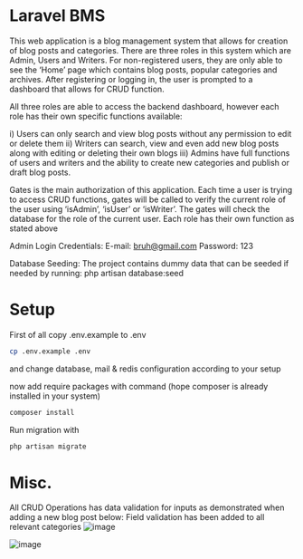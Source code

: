 # Laravel BMS
This web application is a blog management system that allows for creation of blog posts and categories.
There are three roles in this system which are Admin, Users and Writers. For non-registered users, they are only
able to see the ‘Home’ page which contains blog posts, popular categories and archives. After registering or
logging in, the user is prompted to a dashboard that allows for CRUD function.

All three roles are able to access the backend dashboard, however each role has their own specific functions
available:

i) Users can only search and view blog posts without any permission to edit or delete them
ii) Writers can search, view and even add new blog posts along with editing or deleting their own blogs
iii) Admins have full functions of users and writers and the ability to create new categories and publish
or draft blog posts.

Gates is the main authorization of this application. Each time a user is trying to access
CRUD functions, gates will be called to verify the current role of the user using ‘isAdmin’, ‘isUser’ or
‘isWriter’. The gates will check the database for the role of the current user. Each role has their own function as
stated above

Admin Login Credentials:
E-mail: bruh@gmail.com
Password: 123

Database Seeding:
The project contains dummy data that can be seeded if needed by running:
php artisan database:seed

# Setup
First of all copy .env.example to .env
```bash
cp .env.example .env
```
and change database, mail & redis configuration according to your setup

now add require packages with command (hope composer is already installed in your system)
```bash
composer install
```
Run migration with
```bash
php artisan migrate
```
# Misc.
All CRUD Operations has data validation for inputs as demonstrated when adding a new blog post below:
Field validation has been added to all relevant categories
![image](https://user-images.githubusercontent.com/52448621/123911948-01f0e200-d9af-11eb-884e-afbf4fcdf18b.png)

![image](https://user-images.githubusercontent.com/52448621/123911924-fac9d400-d9ae-11eb-8436-c540e705d5cd.png)


